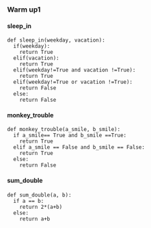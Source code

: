 ### Warm up1

#### sleep_in

```
def sleep_in(weekday, vacation):
  if(weekday):
    return True
  elif(vacation):
    return True
  elif(weekday!=True and vacation !=True):
    return True
  elif(weekday!=True or vacation !=True):
    return False
  else:
    return False
```

#### monkey_trouble

```
def monkey_trouble(a_smile, b_smile):
  if a_smile== True and b_smile ==True:
    return True
  elif a_smile == False and b_smile == False:
    return True
  else:
    return False
```

#### sum_double

```
def sum_double(a, b):
  if a == b:
    return 2*(a+b)
  else:
    return a+b
```
